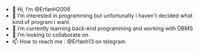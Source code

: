 - 👋 Hi, I’m @ErfanH2006
- 👀 I’m interested in programming but unfortunatly i haven't decided what kind of program i want.
- 🌱 I’m currently learning back-end programming and working with DBMS
- 💞️ I’m looking to collaborate on 
- 📫 How to reach me : @Erfanh13 on telegram

<!---
ErfanH2006/ErfanH2006 is a ✨ special ✨ repository because its `README.md` (this file) appears on your GitHub profile.
You can click the Preview link to take a look at your changes.
--->
